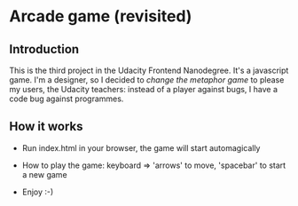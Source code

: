 Arcade game (revisited)
===============================

## Introduction

This is the third project in the Udacity Frontend Nanodegree. It's a javascript game. I'm a designer, so I decided to *change the metaphor game* to please my users, the Udacity teachers: instead of a player against bugs, I have a code bug against programmes.

## How it works
- Run index.html in your browser, the game will start automagically
- How to play the game: keyboard => 'arrows' to move, 'spacebar' to start a new game

- Enjoy :-)
